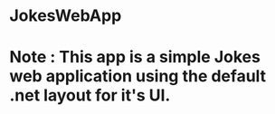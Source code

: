 # JokesWebApp

# Note : This app is a simple Jokes web application using the default .net layout for it's UI.
